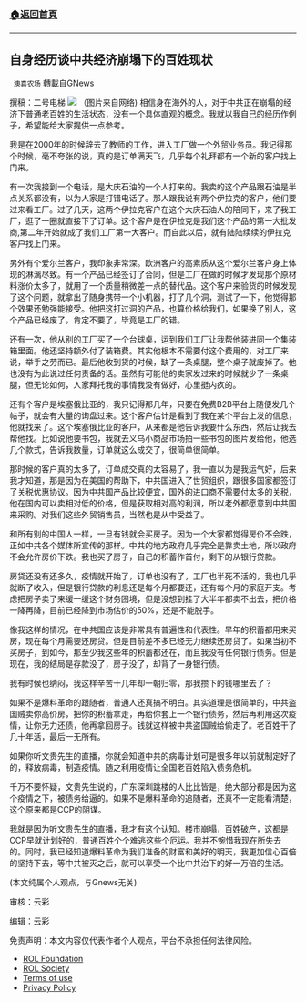 ###  [:house:返回首頁](https://github.com/ourhimalayas/txt)
---


## 自身经历谈中共经济崩塌下的百姓现状
` 澳喜农场` [轉載自GNews](https://gnews.org/zh-hans/1658071/)

撰稿：二号电梯
![](https://assets.gnews.org/wp-content/uploads/2021/11/Slide1.png)
（图片来自网络)
相信身在海外的人，对于中共正在崩塌的经济下普通老百姓的生活状态，没有一个具体直观的概念。我就以我自己的经历作例子，希望能给大家提供一点参考。

我是在2000年的时候辞去了教师的工作，进入工厂做一个外贸业务员。我记得那个时候，毫不夸张的说，真的是订单满天飞，几乎每个礼拜都有一个新的客户找上门来。

有一次我接到一个电话，是大庆石油的一个人打来的。我卖的这个产品跟石油是半点关系都没有，以为人家是打错电话了。那人跟我说有两个伊拉克的客户，他们要过来看工厂。过了几天，这两个伊拉克客户在这个大庆石油人的陪同下，来了我工厂，逛了一圈就直接下了订单。这个客户是在伊拉克是我们这个产品的第一大批发商,第二年开始就成了我们工厂第一大客户。而自此以后，就有陆陆续续的伊拉克客户找上门来。

另外有个爱尔兰客户，我印象非常深。欧洲客户的高素质从这个爱尔兰客户身上体现的淋漓尽致。有一个产品已经签订了合同，但是工厂在做的时候才发现那个原材料涨价太多了，就用了一个质量稍微差一点的替代品。这个客户来验货的时候发现了这个问题，就拿出了随身携带一个小机器，打了几个洞，测试了一下，他觉得那个效果还勉强能接受。他把这打过洞的产品，也算价格给我们，如果换了别人，这个产品已经废了，肯定不要了，毕竟是工厂的错。

还有一次，他从别的工厂买了一个台球桌，运到我们工厂让我帮他装进同一个集装箱里面。他还坚持额外付了装箱费。其实他根本不需要付这个费用的，对工厂来说，举手之劳而已。最后他收到货的时候，缺了一条桌腿，整个桌子就废掉了。他也没有为此说过任何责备的话。虽然有可能他的卖家发过来的时候就少了一条桌腿，但无论如何，人家拜托我的事情我没有做好，心里挺内疚的。

还有个客户是埃塞俄比亚的，我只记得那几年，只要在免费B2B平台上随便发几个帖子，就会有大量的询盘过来。这个客户估计是看到了我在某个平台上发的信息，他就找来了。这个埃塞俄比亚的客户，从来都是他告诉我要什么东西，然后让我去帮他找。比如说他要书包，我就去义乌小商品市场拍一些书包的图片发给他，他选几个款式，告诉我数量，订单就这么成交了，很简单很简单。

那时候的客户真的太多了，订单成交真的太容易了，我一直以为是我运气好，后来我才知道，那是因为在美国的帮助下，中共国进入了世贸组织，跟很多国家都签订了关税优惠协议。因为中共国产品比较便宜，国外的进口商不需要付太多的关税，他在国内可以卖相对低的价格，但是获取相对高的利润，所以老外都愿意到中共国来采购。对我们这些外贸销售员，当然也是从中受益了。

和所有别的中国人一样，一旦有钱就会买房子。因为一个大家都觉得房价不会跌，正如中共各个媒体所宣传的那样。中共的地方政府几乎完全是靠卖土地，所以政府不会允许房价下跌。我也买了房子，自己的积蓄作首付，剩下的从银行贷款。

房贷还没有还多久，疫情就开始了，订单也没有了，工厂也半死不活的，我也几乎就断了收入，但是银行贷款的利息还是每个月都要还，还有每个月的家庭开支。考虑把房子卖了来缓一缓这个财务困境，但是没想到挂了大半年都卖不出去，把价格一降再降，目前已经降到市场估价的50%，还是不能脱手。

像我这样的情况，在中共国应该是非常具有普遍性和代表性。早年的积蓄都用来买房，现在每个月需要还房贷。但是目前差不多已经无力继续还房贷了。如果当初不买房子，到如今，那至少我这些年的积蓄都还在，而且我没有任何银行债务。但是现在，我的结局是存款没了，房子没了，却背了一身银行债。

我有时候也纳闷，我这样辛苦十几年却一朝归零，那我攒下的钱哪里去了？

如果不是爆料革命的跟随者，普通人还真搞不明白。其实道理是很简单的，中共盗国贼卖你高价房，把你的积蓄拿走，再给你套上一个银行债务，然后再利用这次疫情，让你无力还债，他再拿回房子。钱就这样被中共盗国贼给偷走了。老百姓干了几十年活，最后一无所有。

如果你听文贵先生的直播，你就会知道中共的病毒计划可是很多年以前就制定好了的，释放病毒，制造疫情。随之利用疫情让全国老百姓陷入债务危机。

千万不要怀疑，文贵先生说的，广东深圳跳楼的人比比皆是，绝大部分都是因为这个疫情之下，被债务给逼的。如果不是爆料革命的追随者，还真不一定能看清楚，这个原来都是CCP的阴谋。

我就是因为听文贵先生的直播，我才有这个认知。楼市崩塌，百姓破产，这都是CCP早就计划好的，普通百姓个个难逃这些个厄运。我并不惋惜我现在所失去的。同时，我已经知道爆料革命为我们准备的财富和美好的明天，我更加信心百倍的坚持下去，等中共被灭之后，就可以享受一个比中共治下的好一万倍的生活。

(本文纯属个人观点，与Gnews无关)

审核：云彩

编辑：云彩

 

免责声明：本文内容仅代表作者个人观点，平台不承担任何法律风险。

- [ROL Foundation](https://rolfoundation.org/)
- [ROL Society](https://rolsociety.org/)
- [Terms of use](https://gnews.org/terms-of-use-3/)
- [Privacy Policy](https://gnews.org/privacy-policy/)
